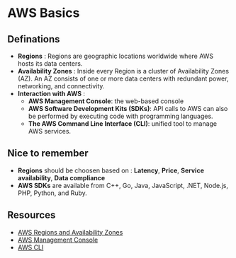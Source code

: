 # AWS Basics

## Definations
- **Regions** :  Regions are geographic locations worldwide where AWS hosts its data centers. 
- **Availability Zones** : Inside every Region is a cluster of Availability Zones (AZ). An AZ consists of one or more data centers with redundant power, networking, and connectivity. 
- **Interaction with AWS** : 
  - **AWS Management Console**: the web-based console
  - **AWS Software Development Kits (SDKs)**: API calls to AWS can also be performed by executing code with programming languages. 
  - **The AWS Command Line Interface (CLI)**:  unified tool to manage AWS services.

## Nice to remember
- __Regions__ should be choosen based on : __Latency__, __Price__, __Service availability__, __Data compliance__
- __AWS SDKs__ are available from C++, Go, Java, JavaScript, .NET, Node.js, PHP, Python, and Ruby.

## Resources
- [AWS Regions and  Availability Zones](https://aws.amazon.com/about-aws/global-infrastructure/regions_az/)
- [AWS Management Console](https://docs.aws.amazon.com/awsconsolehelpdocs/latest/gsg/getting-started.html)
- [AWS CLI](https://aws.amazon.com/cli/)